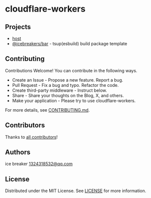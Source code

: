 # cloudflare-workers

## Projects

- [host](apps/host)
- [@icebreakers/bar](packages/bar) - tsup(esbuild) build package template

## Contributing

Contributions Welcome! You can contribute in the following ways.

- Create an Issue - Propose a new feature. Report a bug.
- Pull Request - Fix a bug and typo. Refactor the code.
- Create third-party middleware - Instruct below.
- Share - Share your thoughts on the Blog, X, and others.
- Make your application - Please try to use cloudflare-workers.

For more details, see [CONTRIBUTING.md](CONTRIBUTING.md).

## Contributors

Thanks to [all contributors](https://github.com/sonofmagic/cloudflare-workers/graphs/contributors)!

## Authors

ice breaker <1324318532@qq.com>

## License

Distributed under the MIT License. See [LICENSE](LICENSE) for more information.
